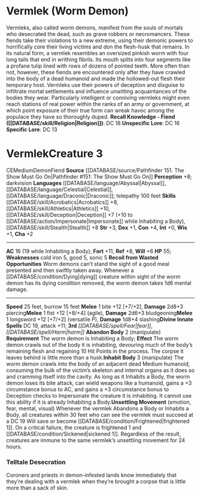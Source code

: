 ﻿---
ac: '16'
alignment: CE
all_resistance: null
burrow_speed: '15'
charisma: '+2'
climb_speed: null
constitution: '+4'
creature_ability:
- Abandon Body
- Inhabit Body
- Recoil from Wasted Opportunities
- Unsettling Movement
creature_family: '[[DATABASE/monsterfamily/Demon|Demon]]'
dexterity: '+1'
element: null
fly_speed: null
fortitude: '+11'
hardness: null
hp: '55'
id: '500'
immunity: null
intelligence: '+0'
land_speed: '25'
language:
- '[[DATABASE/language/Abyssal|Abyssal]]'
- '[[DATABASE/language/Celestial|Celestial]]'
- '[[DATABASE/language/Draconic|Draconic]] ; telepathy 100 feet'
level: '3'
max_speed: '25'
name: Vermlek
perception: '+8'
rarity: Common
reflex: '+8'
resistance: null
rus_type_level: null
school: null
sense:
- darkvision
size: Medium
skill:
- '[[DATABASE/skill/Acrobatics|Acrobatics]] +8'
- '[[DATABASE/skill/Athletics|Athletics]] +10'
- '[[DATABASE/skill/Deception|Deception]] +7'
- '[[DATABASE/skill/Stealth|Stealth]] +8'
source: '[[DATABASE/source/Pathfinder 151. The Show Must Go On|Pathfinder #151: The
  Show Must Go On]]'
speed:
- 25 feet
- burrow 15 feet
spell:
- '[[DATABASE/spell/Fear|Fear]]'
- '[[DATABASE/spell/Harm|Harm]]'
strength: '+3'
strength_req: '3'
strongest_save:
- Fortitude
swim_speed: null
trait:
- '[[DATABASE/trait/Demon|Demon]]'
- '[[DATABASE/trait/Fiend|Fiend]]'
type: Creature
vision: Darkvision
weakest_save:
- Will
weakness:
- cold iron 5
- good 5
- sonic 5
will: '+6'
wisdom: '+1'

---
# Vermlek (Worm Demon)

Vermleks, also called worm demons, manifest from the souls of mortals who desecrated the dead, such as grave robbers or necromancers. These fiends take their violations to a new extreme, using their demonic powers to horrifically core their living victims and don the flesh-husk that remains.
In its natural form, a vermlek resembles an oversized pinkish worm with four long tails that end in writhing fibrils. Its mouth splits into four segments like a profane tulip lined with rows of dozens of pointed teeth. More often than not, however, these fiends are encountered only after they have crawled into the body of a dead humanoid and made the hollowed-out flesh their temporary host. Vermleks use their powers of deception and disguise to infiltrate mortal settlements and influence unwitting acquaintances of the bodies they wear. Particularly intelligent or conniving vermleks might even reach stations of real power within the ranks of an army or government, at which point exposure of their true form can wreak havoc among the populace they have so thoroughly duped.
**Recall Knowledge - Fiend ([[DATABASE/skill/Religion|Religion]])**: DC 18
**Unspecific Lore**: DC 16
**Specific Lore**: DC 13

# Vermlek<span class="item-type">Creature 3</span>

<span class="trait-alignment item-trait">CE</span><span class="trait-size item-trait">Medium</span><span class="item-trait">Demon</span><span class="item-trait">Fiend</span>
**Source** [[DATABASE/source/Pathfinder 151. The Show Must Go On|Pathfinder #151: The Show Must Go On]]
**Perception** +8; darkvision
**Languages** [[DATABASE/language/Abyssal|Abyssal]], [[DATABASE/language/Celestial|Celestial]], [[DATABASE/language/Draconic|Draconic]]; telepathy 100 feet
**Skills** [[DATABASE/skill/Acrobatics|Acrobatics]] +8, [[DATABASE/skill/Athletics|Athletics]] +10, [[DATABASE/skill/Deception|Deception]] +7 (+10 to [[DATABASE/action/Impersonate|Impersonate]] while Inhabiting a Body), [[DATABASE/skill/Stealth|Stealth]] +8
**Str** +3, **Dex** +1, **Con** +4, **Int** +0, **Wis** +1, **Cha** +2

---
**AC** 16 (19 while Inhabiting a Body); **Fort** +11, **Ref** +8, **Will** +6
**HP** 55; **Weaknesses** cold iron 5, good 5, sonic 5
<span class="in-box-ability">**Recoil from Wasted Opportunities** Worm demons can’t stand the sight of a good meal presented and then swiftly taken away. Whenever a [[DATABASE/condition/Dying|dying]] creature within sight of the worm demon has its dying condition removed, the worm demon takes 1d6 mental damage.
</span>

---
**Speed** 25 feet, burrow 15 feet
<span class="in-box-ability">**Melee** <span class="action-icon">1</span> bite +12 [+7/+2], **Damage** 2d8+3 piercing</span><span class="in-box-ability">**Melee** <span class="action-icon">1</span> fist +12 [+8/+4] (agile), **Damage** 2d6+3 bludgeoning</span><span class="in-box-ability">**Melee** <span class="action-icon">1</span> longsword +12 [+7/+2] (versatile P), **Damage** 1d8+4 slashing</span>**Divine Innate Spells** DC 19, attack +11; **3rd** _[[DATABASE/spell/Fear|fear]]_, _[[DATABASE/spell/Harm|harm]]_
<span class="in-box-ability">**Abandon Body** <span class="action-icon">2</span> (manipulate) **Requirement** The worm demon is Inhabiting a Body; **Effect** The worm demon crawls out of the body it is inhabiting, devouring much of the body’s remaining flesh and regaining 10 Hit Points in the process. The corpse it leaves behind is little more than a husk.</span><span class="in-box-ability">**Inhabit Body** <span class="action-icon">3</span> (manipulate) The worm demon crawls into the body of an adjacent dead Medium humanoid, consuming the bulk of the victim’s skeleton and internal organs as it does so and cramming itself into the cavity. As long as it Inhabits a Body, the worm demon loses its bite attack, can wield weapons like a humanoid, gains a +3 circumstance bonus to AC, and gains a +3 circumstance bonus to Deception checks to Impersonate the creature it is inhabiting. It cannot use this ability if it is already Inhabiting a Body.</span><span class="in-box-ability">**Unsettling Movement** (emotion, fear, mental, visual) Whenever the vermlek Abandons a Body or Inhabits a Body, all creatures within 30 feet who can see the vermlek must succeed at a DC 19 Will save or become [[DATABASE/condition/Frightened|frightened 1]]. On a critical failure, the creature is frightened 1 and [[DATABASE/condition/Sickened|sickened 1]]. Regardless of the result, creatures are immune to the same vermlek’s unsettling movement for 24 hours.</span>

###  Telltale Desecration

Coroners and priests in demon-infested lands know immediately that they’re dealing with a vermlek when they’re brought a corpse that is little more than a sack of skin.